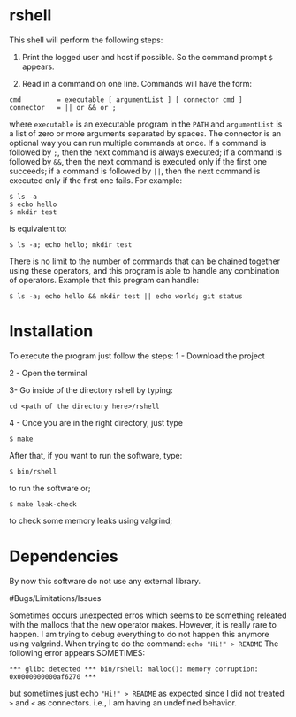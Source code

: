 # rshell

This shell will perform the following steps:

1. Print the logged user and host if possible. So the command prompt `$` appears.

2. Read in a command on one line.
Commands will have the form:
```
cmd         = executable [ argumentList ] [ connector cmd ]
connector   = || or && or ;
```
where `executable` is an executable program in the `PATH` and `argumentList` is a list of zero or more arguments separated by spaces.
The connector is an optional way you can run multiple commands at once.
If a command is followed by `;`, then the next command is always executed;
if a command is followed by `&&`, then the next command is executed only if the first one succeeds;
if a command is followed by `||`, then the next command is executed only if the first one fails.
For example:
```
$ ls -a
$ echo hello
$ mkdir test
```
is equivalent to:
```
$ ls -a; echo hello; mkdir test
```
There is no limit to the number of commands that can be chained together using these operators,
and this program is able to handle any combination of operators.
Example that this program can handle:
```
$ ls -a; echo hello && mkdir test || echo world; git status
```

# Installation
To execute the program just follow the steps:
1 - Download the project

2 - Open the terminal

3- Go inside of the directory rshell by typing:

`cd <path of the directory here>/rshell`

4 - Once you are in the right directory, just type 

`$ make` 

After that, if you want to run the software, type:

`$ bin/rshell`

to run the software or;

`$ make leak-check`

to check some memory leaks using valgrind;

# Dependencies

By now this software do not use any external library.

#Bugs/Limitations/Issues

Sometimes occurs unexpected erros which seems to be something releated with the mallocs that the new operator makes. 
However, it is really rare to happen. I am trying to debug everything to do not happen this anymore using valgrind.
When trying to do the command: `echo "Hi!" > README` The following error appears SOMETIMES:

`*** glibc detected *** bin/rshell: malloc(): memory corruption: 0x0000000000af6270 ***`

but sometimes just echo `"Hi!" > README` as expected since I did not treated `>` and `<` as connectors.
i.e., I am having an undefined behavior.


